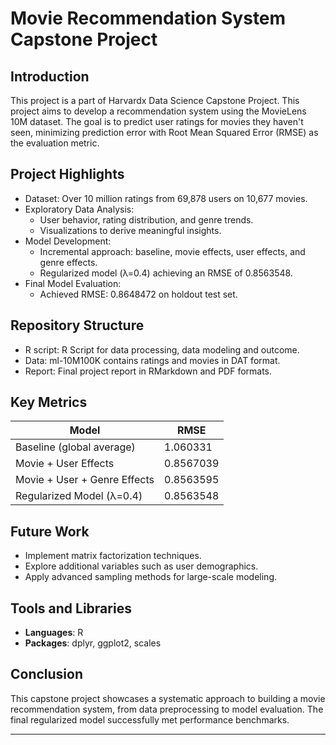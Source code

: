 # Movie Recommendation System Capstone Project

## Introduction
This project is a part of Harvardx Data Science Capstone Project. This project aims to develop a recommendation system using the MovieLens 10M dataset. The goal is to predict user ratings for movies they haven't seen, minimizing prediction error with Root Mean Squared Error (RMSE) as the evaluation metric.

## Project Highlights
- Dataset: Over 10 million ratings from 69,878 users on 10,677 movies.
- Exploratory Data Analysis:
  - User behavior, rating distribution, and genre trends.
  - Visualizations to derive meaningful insights.
- Model Development:
  - Incremental approach: baseline, movie effects, user effects, and genre effects.
  - Regularized model (λ=0.4) achieving an RMSE of 0.8563548.
- Final Model Evaluation:
  - Achieved RMSE: 0.8648472 on holdout test set.

## Repository Structure
- R script: R Script for data processing, data modeling and outcome.
- Data: ml-10M100K contains ratings and movies in DAT format.
- Report: Final project report in RMarkdown and PDF formats.

## Key Metrics
| Model                            | RMSE       |
|----------------------------------|------------|
| Baseline (global average)        | 1.060331   |
| Movie + User Effects             | 0.8567039  |
| Movie + User + Genre Effects     | 0.8563595  |
| Regularized Model (λ=0.4)        | 0.8563548  |

## Future Work
- Implement matrix factorization techniques.
- Explore additional variables such as user demographics.
- Apply advanced sampling methods for large-scale modeling.

## Tools and Libraries
- **Languages**: R
- **Packages**: dplyr, ggplot2, scales

## Conclusion
This capstone project showcases a systematic approach to building a movie recommendation system, from data preprocessing to model evaluation. The final regularized model successfully met performance benchmarks.

---
